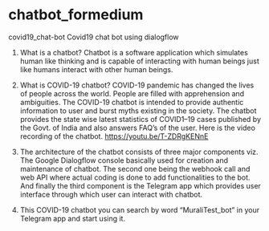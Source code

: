 # chatbot_formedium
covid19_chat-bot
Covid19 chat bot using dialogflow

1. What is a chatbot? Chatbot is a software application which simulates human like thinking and is capable of interacting with human beings just like humans interact with other human beings.

2. What is COVID-19 chatbot? COVID-19 pandemic has changed the lives of people across the world. People are filled with apprehension and ambiguities. The COVID-19 chatbot is intended to provide authentic information to user and burst myths existing in the society. The chatbot provides the state wise latest statistics of COVID1–19 cases published by the Govt. of India and also answers FAQ’s of the user. Here is the video recording of the chatbot. https://youtu.be/T-ZDRgKENnE

3. The architecture of the chatbot consists of three major components viz. The Google Dialogflow console basically used for creation and maintenance of chatbot. The second one being the webhook call and web API where actual coding is done to add functionalities to the bot. And finally the third component is the Telegram app which provides user interface through which user can interact with chatbot.

4. This COVID-19 chatbot you can search by word “MuraliTest_bot” in your Telegram app and start using it.

